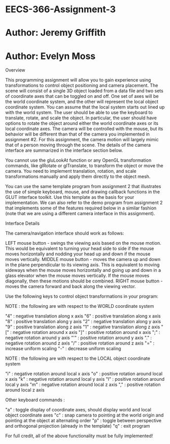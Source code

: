 # EECS-366-Assignment-3
# Author: Jeremy Griffith
# Author: Evelyn Moss

Overview

This programming assignment will allow you to gain experience using transformations to control object positioning and camera placement. The scene will consist of a single 3D object loaded from a data file and two sets of coordinate axes that can be toggled on and off. One set of axes will be the world coordinate system, and the other will represent the local object coordinate system. You can assume that the local system starts out lined up with the world system. The user should be able to use the keyboard to translate, rotate, and scale the object. In particular, the user should have options to rotate the object around either the world coordinate axes or its local coordinate axes. The camera will be controlled with the mouse, but its behavior will be different than that of the camera you implemented in assignment #2. For this assignment, the camera motion will largely mimic that of a person moving through the scene. The details of the camera interface are summarized in the interface section below.

You cannot use the gluLookAt function or any OpenGL transformation commands, like glRotate or glTranslate, to transform the object or move the camera. You need to implement translation, rotation, and scale transformations manually and apply them directly to the object mesh.

You can use the same template program from assignment 2 that illustrates the use of simple keyboard, mouse, and drawing callback functions in the GLUT interface toolkit. Use this template as the basis for your implementation. We can also refer to the demo program from assignment 2 that implements some of the features required below in a similar fashion (note that we are using a different camera interface in this assignment).

Interface Details

The camera/navigation interface should work as follows:

LEFT mouse button - swings the viewing axis based on the mouse motion. This would be equivalent to turning your head side to side if the mouse moves horizontally and nodding your head up and down if the mouse moves vertically.
MIDDLE mouse button - moves the camera up and down in the plane perpendicular to its viewing axis. This is equivalent to moving sideways when the mouse moves horizontally and going up and down in a glass elevator when the mouse moves vertically. If the mouse moves diagonally, then these motions should be combined.
RIGHT mouse button - moves the camera forward and back along the viewing vector.

Use the following keys to control object transformations in your program:

NOTE : the following are with respect to the WORLD coordinate system

"4" : negative translation along x axis
"6" : positive translation along x axis
"8" : positive translation along y axis
"2" : negative translation along y axis
"9" : positive translation along z axis
"1" : negative translation along z axis
"[" : negative rotation around x axis
"]" : positive rotation around x axis
";" : negative rotation around y axis
"'" : positive rotation around y axis
"." : negative rotation around z axis
"/" : positive rotation around z axis
"=" : increase uniform scaling
"-" : decrease uniform scaling

NOTE : the following are with respect to the LOCAL object coordinate system

"i" : negative rotation around local x axis
"o" : positive rotation around local x axis
"k" : negative rotation around local y axis
"l" : positive rotation around local y axis
"m" : negative rotation around local z axis
"," : positive rotation around local z axis

Other keyboard commands :

"a" : toggle display of coordinate axes, should display world and local object coordinate axes
"c" : snap camera to pointing at the world origin and pointing at the object at alternating order
"p" : toggle between perspective and orthogonal projection (already in the template)
"q" : exit program

For full credit, all of the above functionality must be fully implemented!
